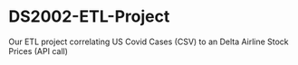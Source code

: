 # DS2002-ETL-Project
Our ETL project correlating US Covid Cases (CSV) to an Delta Airline Stock Prices (API call) 
